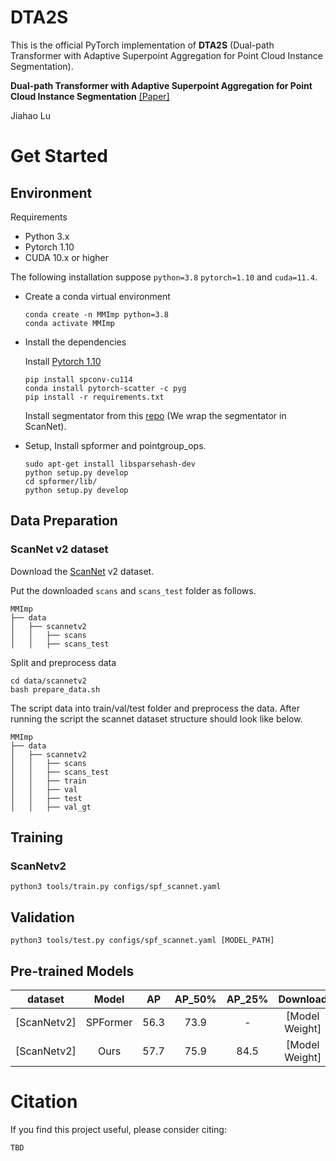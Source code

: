 # DTA2S
This is the official PyTorch implementation of **DTA2S** (Dual-path Transformer with Adaptive Superpoint Aggregation for Point Cloud Instance Segmentation).

**Dual-path Transformer with Adaptive Superpoint Aggregation for Point Cloud Instance Segmentation** [\[Paper\]](TBD)

Jiahao Lu

# Get Started

## Environment

Requirements

- Python 3.x
- Pytorch 1.10
- CUDA 10.x or higher

The following installation suppose `python=3.8` `pytorch=1.10` and `cuda=11.4`.

- Create a conda virtual environment

  ```
  conda create -n MMImp python=3.8
  conda activate MMImp
  ```

- Install the dependencies

  Install [Pytorch 1.10](https://pytorch.org/)

  ```
  pip install spconv-cu114
  conda install pytorch-scatter -c pyg
  pip install -r requirements.txt
  ```

  Install segmentator from this [repo](https://github.com/Karbo123/segmentator) (We wrap the segmentator in ScanNet).

- Setup, Install spformer and pointgroup_ops.

  ```
  sudo apt-get install libsparsehash-dev
  python setup.py develop
  cd spformer/lib/
  python setup.py develop
  ```

## Data Preparation

### ScanNet v2 dataset

Download the [ScanNet](http://www.scan-net.org/) v2 dataset.

Put the downloaded `scans` and `scans_test` folder as follows.

```
MMImp
├── data
│   ├── scannetv2
│   │   ├── scans
│   │   ├── scans_test
```

Split and preprocess data

```
cd data/scannetv2
bash prepare_data.sh
```

The script data into train/val/test folder and preprocess the data. After running the script the scannet dataset structure should look like below.

```
MMImp
├── data
│   ├── scannetv2
│   │   ├── scans
│   │   ├── scans_test
│   │   ├── train
│   │   ├── val
│   │   ├── test
│   │   ├── val_gt
```
## Training

### ScanNetv2
```
python3 tools/train.py configs/spf_scannet.yaml
```

## Validation
```
python3 tools/test.py configs/spf_scannet.yaml [MODEL_PATH]
```
## Pre-trained Models

| dataset | Model | AP | AP_50% | AP_25% |  Download  |
|---------------|:----:|:----:|:----:|:----:|:-----------:|
| [ScanNetv2] | SPFormer | 56.3 | 73.9 | - | [Model Weight] |
| [ScanNetv2] | Ours | 57.7 | 75.9 | 84.5 | [Model Weight] |

		

# Citation
If you find this project useful, please consider citing:

```
TBD
```
